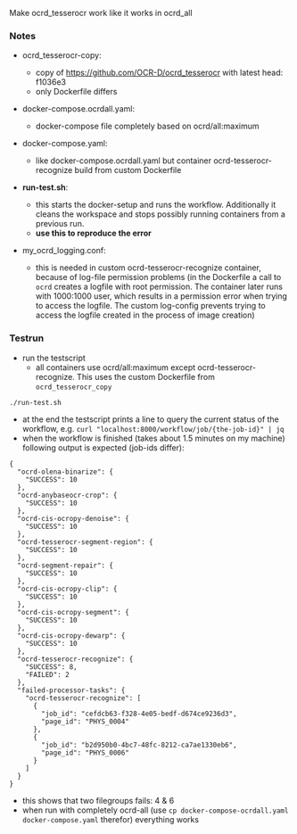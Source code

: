 Make ocrd_tesserocr work like it works in ocrd_all

### Notes
- ocrd_tesserocr-copy:
    - copy of https://github.com/OCR-D/ocrd_tesserocr with latest head: f1036e3
    - only Dockerfile differs

- docker-compose.ocrdall.yaml:
    - docker-compose file completely based on ocrd/all:maximum

- docker-compose.yaml:
    - like docker-compose.ocrdall.yaml but container ocrd-tesserocr-recognize build from custom
      Dockerfile

- **run-test.sh**:
    - this starts the docker-setup and runs the workflow. Additionally it cleans the workspace and
      stops possibly running containers from a previous run.
    - **use this to reproduce the error**

- my_ocrd_logging.conf:
    - this is needed in custom ocrd-tesserocr-recognize container, because of log-file permission
      problems (in the Dockerfile a call to `ocrd` creates a logfile with root permission. The
      container later runs with 1000:1000 user, which results in a permission error when trying to
      access the logfile. The custom log-config prevents trying to access the logfile created in the
      process of image creation)

### Testrun
- run the testscript
    - all containers use ocrd/all:maximum except ocrd-tesserocr-recognize. This uses the custom
      Dockerfile from `ocrd_tesserocr_copy`
```
./run-test.sh
```
- at the end the testscript prints a line to query the current status of the workflow, e.g.
  `curl "localhost:8000/workflow/job/{the-job-id}" | jq`
- when the workflow is finished (takes about 1.5 minutes on my machine) following output is expected
  (job-ids differ):
```
{
  "ocrd-olena-binarize": {
    "SUCCESS": 10
  },
  "ocrd-anybaseocr-crop": {
    "SUCCESS": 10
  },
  "ocrd-cis-ocropy-denoise": {
    "SUCCESS": 10
  },
  "ocrd-tesserocr-segment-region": {
    "SUCCESS": 10
  },
  "ocrd-segment-repair": {
    "SUCCESS": 10
  },
  "ocrd-cis-ocropy-clip": {
    "SUCCESS": 10
  },
  "ocrd-cis-ocropy-segment": {
    "SUCCESS": 10
  },
  "ocrd-cis-ocropy-dewarp": {
    "SUCCESS": 10
  },
  "ocrd-tesserocr-recognize": {
    "SUCCESS": 8,
    "FAILED": 2
  },
  "failed-processor-tasks": {
    "ocrd-tesserocr-recognize": [
      {
        "job_id": "cefdcb63-f328-4e05-bedf-d674ce9236d3",
        "page_id": "PHYS_0004"
      },
      {
        "job_id": "b2d950b0-4bc7-48fc-8212-ca7ae1330eb6",
        "page_id": "PHYS_0006"
      }
    ]
  }
}
```
- this shows that two filegroups fails: 4 & 6
- when run with completely ocrd-all (use `cp docker-compose-ocrdall.yaml docker-compose.yaml`
  therefor) everything works
